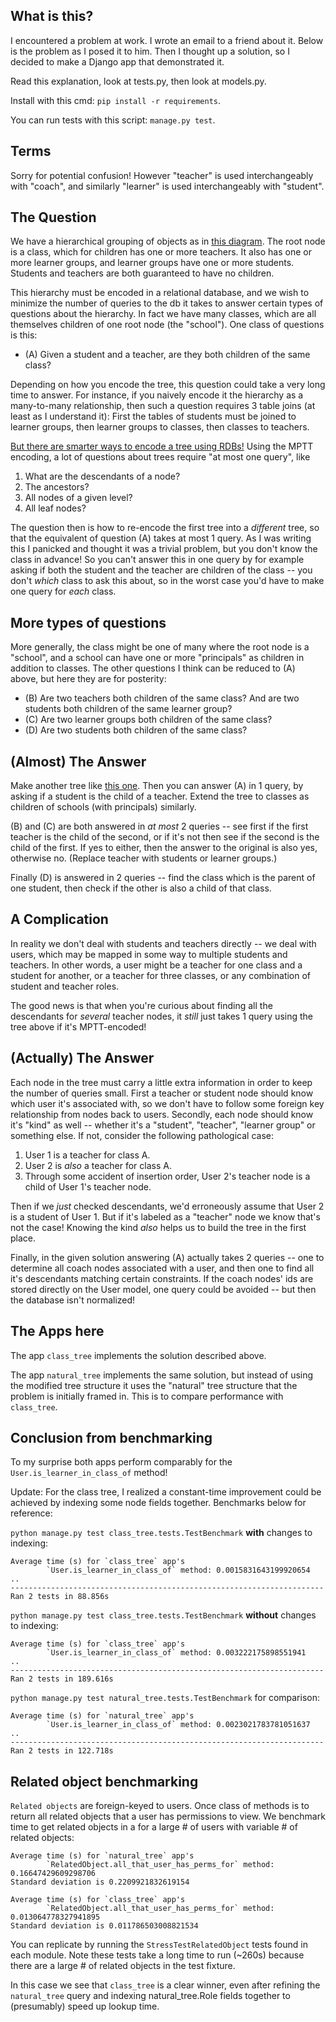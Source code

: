 What is this?
-------

I encountered a problem at work.
I wrote an email to a friend about it.
Below is the problem as I posed it to him.
Then I thought up a solution, so I decided to make a Django app that demonstrated it.

Read this explanation, look at tests.py, then look at models.py.

Install with this cmd: `pip install -r requirements`.

You can run tests with this script: `manage.py test`.

Terms
----
Sorry for potential confusion! However "teacher" is used interchangeably with "coach", and similarly "learner" is used
interchangeably with "student".

The Question
----- 

We have a hierarchical grouping of objects as in [this diagram](https://docs.google.com/drawings/d/1CI_li7fqYpymWDwbhpjkzpB9es76-nzH5lp4hm7akZA/edit).
The root node is a class, which for children has one or more teachers.
It also has one or more learner groups, and learner groups have one or more students.
Students and teachers are both guaranteed to have no children.

This hierarchy must be encoded in a relational database, and we wish to minimize the number of queries to the db it 
takes to answer certain types of questions about the hierarchy. In fact we have many classes, which are all themselves
children of one root node (the "school"). One class of questions is this:

* (A) Given a student and a teacher, are they both children of the same class?

Depending on how you encode the tree, this question could take a very long time to answer. For instance, if you 
naively encode it the hierarchy as a many-to-many relationship, then such a question requires 3 table joins (at least 
as I understand it): First the tables of students must be joined to learner groups, then learner groups to classes, 
then classes to teachers.

[But there are smarter ways to encode a tree using RDBs!](http://www.sitepoint.com/hierarchical-data-database/)
Using the MPTT encoding, a lot of questions about trees require "at most one query", like

1. What are the descendants of a node?
2. The ancestors?
3. All nodes of a given level?
4. All leaf nodes?

The question then is how to re-encode the first tree into a *different* tree, so that the equivalent of question (A) 
takes at most 1 query. As I was writing this I panicked and thought it was a trivial problem, but you don't know the 
class in advance! So you can't answer this in one query by for example asking if both the student and the teacher are 
children of the class -- you don't *which* class to ask this about, so in the worst case you'd have to make one query 
for *each* class.

More types of questions
----

More generally, the class might be one of many where the root node is a "school", and a school 
can have one or more "principals" as children in addition to classes. The other questions I think can be reduced to 
(A) above, but here they are for posterity:

* (B) Are two teachers both children of the same class? And are two students both children of the same learner group?
* (C) Are two learner groups both children of the same class?
* (D) Are two students both children of the same class?

(Almost) The Answer
-----

Make another tree like [this one](https://docs.google.com/drawings/d/1mnUVKryNqHRo8X6Rp86KVtRdQrtYyPA44P488wA5JXw/edit).
Then you can answer (A) in 1 query, by asking if a student is the child of a teacher. Extend the tree to classes as
children of schools (with principals) similarly.

(B) and (C) are both answered in *at most* 2 queries -- see first if the first teacher is the child of the second, or if 
it's not then see if the second is the child of the first. If yes to either, then the answer to the original is also 
yes, otherwise no. (Replace teacher with students or learner groups.)

Finally (D) is answered in 2 queries -- find the class which is the parent of one student, then check if the other
is also a child of that class.

A Complication
-----

In reality we don't deal with students and teachers directly -- we deal with users, which may be mapped in some
way to multiple students and teachers. In other words, a user might be a teacher for one class and a student for
another, or a teacher for three classes, or any combination of student and teacher roles.

The good news is that when you're curious about finding all the descendants for *several* teacher nodes, it *still* 
just takes 1 query using the tree above if it's MPTT-encoded!

(Actually) The Answer
------

Each node in the tree must carry a little extra information in order to keep the number of queries small.
First a teacher or student node should know which user it's associated with, so we don't have to follow some foreign
key relationship from nodes back to users. Secondly, each node should know it's "kind" as well -- whether it's a
"student", "teacher", "learner group" or something else. If not, consider the following pathological 
case:

1. User 1 is a teacher for class A.
2. User 2 is *also* a teacher for class A.
3. Through some accident of insertion order, User 2's teacher node is a child of User 1's teacher node.

Then if we *just* checked descendants, we'd erroneously assume that User 2 is a student of User 1. But if it's
labeled as a "teacher" node we know that's not the case! Knowing the kind *also* helps us to build the tree in the 
first place.

Finally, in the given solution answering (A) actually takes 2 queries -- one to determine all coach nodes associated
with a user, and then one to find all it's descendants matching certain constraints. If the coach nodes' ids are stored
directly on the User model, one query could be avoided -- but then the database isn't normalized!

The Apps here
-------------
The app `class_tree` implements the solution described above.

The app `natural_tree` implements the same solution, but instead of using the modified tree structure it uses the 
"natural" tree structure that the problem is initially framed in. This is to compare performance with `class_tree`.

Conclusion from benchmarking
------

To my surprise both apps perform comparably for the `User.is_learner_in_class_of` method!

Update: For the class tree, I realized a constant-time improvement could be achieved by indexing some node fields
together. Benchmarks below for reference:

`python manage.py test class_tree.tests.TestBenchmark` **with** changes to indexing:
```
Average time (s) for `class_tree` app's
        `User.is_learner_in_class_of` method: 0.0015831643199920654
..
----------------------------------------------------------------------
Ran 2 tests in 88.856s
```

`python manage.py test class_tree.tests.TestBenchmark` **without** changes to indexing:
```
Average time (s) for `class_tree` app's
        `User.is_learner_in_class_of` method: 0.003222175898551941
..
----------------------------------------------------------------------
Ran 2 tests in 189.616s
```

`python manage.py test natural_tree.tests.TestBenchmark` for comparison:
```
Average time (s) for `natural_tree` app's
        `User.is_learner_in_class_of` method: 0.0023021783781051637
..
----------------------------------------------------------------------
Ran 2 tests in 122.718s
```

Related object benchmarking
---------------------------

`Related objects` are foreign-keyed to users. Once class of methods is to return all related objects that a user has
 permissions to view. We benchmark time to get related objects in a for a large # of users with variable # of related
 objects:
 
```text
Average time (s) for `natural_tree` app's
        `RelatedObject.all_that_user_has_perms_for` method: 0.16647429609298706
Standard deviation is 0.2209921832619154
```

```text
Average time (s) for `class_tree` app's
        `RelatedObject.all_that_user_has_perms_for` method: 0.013064778327941895
Standard deviation is 0.011786503008821534
```

You can replicate by running the `StressTestRelatedObject` tests found in each module.
Note these tests take a long time to run (~260s) because there are a large # of related objects in the test fixture.

In this case we see that `class_tree` is a clear winner, even after refining the `natural_tree` query and indexing
natural_tree.Role fields together to (presumably) speed up lookup time.